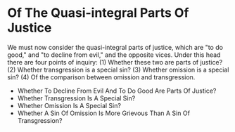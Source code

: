 # Of The Quasi-integral Parts Of Justice

We must now consider the quasi-integral parts of justice, which are "to do good," and "to decline from evil," and the opposite vices. Under this head there are four points of inquiry:
(1) Whether these two are parts of justice?
(2) Whether transgression is a special sin?
(3) Whether omission is a special sin?
(4) Of the comparison between omission and transgression.

* Whether To Decline From Evil And To Do Good Are Parts Of Justice?
* Whether Transgression Is A Special Sin?
* Whether Omission Is A Special Sin?
* Whether A Sin Of Omission Is More Grievous Than A Sin Of Transgression?